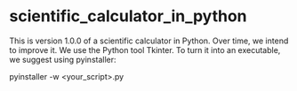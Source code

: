 # scientific_calculator_in_python

This is version 1.0.0 of a scientific calculator in Python. Over time, we intend to improve it.
We use the Python tool Tkinter.
To turn it into an executable, we suggest using pyinstaller:

pyinstaller -w <your_script>.py
